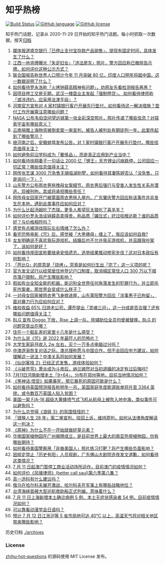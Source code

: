 # 知乎热榜
[![Build Status](https://github.com/ToWeLong/zhihu-hot-questions/workflows/CI/badge.svg)](https://github.com/ToWeLong/zhihu-hot-questions/actions)
[![GitHub language](https://img.shields.io/badge/language-golang-orange.svg)](https://golang.org/)
[![GitHub license](https://img.shields.io/github/license/ToWeLong/zhihu-hot-questions)](https://github.com/ToWeLong/zhihu-hot-questions/blob/main/LICENSE)

知乎热门话题，记录从 2020-11-29 日开始的知乎热门话题。每小时抓取一次数据，按天[归档](./archives)

<!-- BEGIN -->

1. [媒体报道盛京银行「已停止支付宝存款产品销售」，提现有固定时间，具体发生了什么？](https://www.zhihu.com/question/542727996)
1. [江西一地竖牌曝光「失足妇女」「违法房东」照片，警方回应称已撤除告示牌，如何评价这种公示方式？](https://www.zhihu.com/question/542715610)
1. [联合国报告称世界人口预计今年 11 月突破 80 亿，印度人口明年将超中国，这一数据说明了什么？](https://www.zhihu.com/question/542746601)
1. [如何看待罗永浩称「火烤钟薛高精神有问题」，劝网友先看检测报告再黑？](https://www.zhihu.com/question/542727202)
1. [因项目停工交房无期，武汉一楼盘业主发起「强制停贷」， 如何看待律师称「或涉违约，应采用法津手段」？](https://www.zhihu.com/question/542781754)
1. [河南官方宣布对 4 家村镇银行客户开展先行垫付，如何看待这一解决措施？垫付工作开展需注意哪些问题？](https://www.zhihu.com/question/542766421)
1. [NASA 公布韦伯空间望远镜第一张全彩深空照片，照片传递了哪些信息？对探索宇宙有哪些意义？](https://www.zhihu.com/question/542809229)
1. [云南捐赠上海物资被倒卖案一审宣判，被告人被判处有期徒刑一年，此案件起到了哪些警示？](https://www.zhihu.com/question/542715737)
1. [继河南之后，安徽蚌埠发布公告，对 1 家村镇银行客户开展先行垫付，哪些信息值得关注？](https://www.zhihu.com/question/542810888)
1. [如何避免前沿学科成为「奢侈品」，而是真正应用到产业当中？](https://www.zhihu.com/question/538568383)
1. [如何看待徐翔妻子一句话让 2000 亿「锂王」天齐锂业闪崩跌停，公司回应一切正常？哪些信息值得关注？](https://www.zhihu.com/question/542736518)
1. [网传张艺谋 3000 万急售无锡临湖别墅，如何看待其妻陈婷否认「没急售，只是询问一下」？](https://www.zhihu.com/question/542667702)
1. [山东警方公布雨衣男拖拽母女案细节，雨衣男后强行与受害人发生性关系并潜逃，现被刑拘，其或将承担哪些责任？](https://www.zhihu.com/question/542851247)
1. [网传母女回家开门被蒙面雨衣男拖入屋内，广东肇庆警方回应称该事件并非发生在本地，遇到此类事件应如何应对？](https://www.zhihu.com/question/542818567)
1. [为什么比起汤姆吃了杰瑞，更多人希望灰太狼吃了喜羊羊？](https://www.zhihu.com/question/63416110)
1. [如何评价罗永浩谈钟薛高卖得贵，称品质「碾压式」好过哈根达斯？谁的品质好？与价格相符吗？](https://www.zhihu.com/question/542628664)
1. [感觉有点被游戏陪玩左右情绪了怎么办？](https://www.zhihu.com/question/542142601)
1. [看完恐怖电影《咒》后，感觉被「大黑佛母」缠上了，我应该如何自救?](https://www.zhihu.com/question/542486232)
1. [女友明确说不喜欢我玩游戏机，结婚后也不允许我买游戏机，并且跟我吵架了，该如何是好？](https://www.zhihu.com/question/531435577)
1. [如何看待岸田宣称要继承安倍遗志，选举结果推动修宪步伐？这对日本政坛有何影响？](https://www.zhihu.com/question/542649312)
1. [「芭比Q」的原意是「烧烤」，究竟是如何衍生出「完了」这一义项的呢？](https://www.zhihu.com/question/542394968)
1. [官方发文试行以经常居住地登记户口制度，取消城区常住人口 300 万以下城市落户限制，将产生哪些影响？](https://www.zhihu.com/question/542833145)
1. [假如有台全知全能的机器，能识别全世界任何角落发生的犯罪行为，并立即杀死作案者，那世界会变成什么样子？](https://www.zhihu.com/question/537090806)
1. [一对母女回家被雨衣男飞身掳进屋，山东莱阳警方回应「涉事男子已拘留」，面对暴力行为应如何应对？](https://www.zhihu.com/question/542837922)
1. [维权收益 65% 归游术公司，谭乔提出「灵魂三问」，这一分成是否合理？还有哪些问题值得关注？](https://www.zhihu.com/question/542856871)
1. [BLG 宣布 Doggo 下放，Rise 上调一队，除辅助位全员均曾被替换，BLG 的问题究竟出在哪？](https://www.zhihu.com/question/542716264)
1. [住在一个脏乱差的家里十几年是什么感受？](https://www.zhihu.com/question/47639633)
1. [为什么说《咒》是 2022 年最吓人的恐怖片？](https://www.zhihu.com/question/524128820)
1. [大学生家庭月收入 2w 左右，买个一万多点电脑过分吗？](https://www.zhihu.com/question/542093926)
1. [中澳逐渐恢复对话之际，澳总理称愿与中国合作，但不会回应中方建议，如何理解这一说法？中澳关系将如何发展？](https://www.zhihu.com/question/542851287)
1. [《仙剑客栈 2》已经正式发售，游戏体验如何？](https://www.zhihu.com/question/538024836)
1. [《斗破苍穹》萧炎成为斗帝后，纳兰嫣然对当初退婚的决定有过后悔吗?](https://www.zhihu.com/question/463413658)
1. [7月11日河南新增本土「9+64」，分布在郑州等地，目前当地情况如何？](https://www.zhihu.com/question/542812763)
1. [《黑神话:悟空》如果暴死，那它暴死的原因可能是什么？](https://www.zhihu.com/question/416636401)
1. [如何看待英国预测报告称明年一月，英国家庭年度能源账单将升至 3364 英镑，或令数百万英国人陷入贫困？](https://www.zhihu.com/question/542626099)
1. [美国一架 F/A-18 超级大黄蜂喷气式飞机从航母上被吹入地中海，类似事件可以避免吗？](https://www.zhihu.com/question/542678727)
1. [为什么总觉得《浪姐 3》的氛围怪怪的？](https://www.zhihu.com/question/534701643)
1. [「错换人生 28 年」案二审宣判，驳回上诉，维持原判，如何从法律角度解读这一判决？](https://www.zhihu.com/question/542777827)
1. [《原神》为什么不在一开始就做好草元素？](https://www.zhihu.com/question/542079430)
1. [华南国家植物园在广州揭牌成立，是目前世界上最大的南亚热带植物园，你有哪些期待？](https://www.zhihu.com/question/542623531)
1. [如何看待美国警察用「非裔美国人」照片练习打靶？将产生哪些负面影响？](https://www.zhihu.com/question/541988770)
1. [因规定禁止「历史有阳」人员观剧，广东佛山大剧院连夜发文道歉，如何看待这类情况？](https://www.zhihu.com/question/542817145)
1. [7 月 11 日起澳门暂停工商业活动场所运作，目前澳门的疫情情况如何？](https://www.zhihu.com/question/542394229)
1. [如何评价《风骚律师》(better call saul)第六季第八集？](https://www.zhihu.com/question/536998609)
1. [高一选科有什么建议吗？](https://www.zhihu.com/question/541182074)
1. [俄乌在哈尔科夫展开激战，哈尔科夫在军事上有哪些战略地位？](https://www.zhihu.com/question/542808940)
1. [台湾海峡首艘大型巡航救助船正式列编，意味着什么？](https://www.zhihu.com/question/542713932)
1. [7 月 11 日上海新增本土确诊病例 5 例、本土无症状感染者 54 例，目前疫情情况如何？](https://www.zhihu.com/question/542810056)
1. [可以靠看动漫学会日语吗？](https://www.zhihu.com/question/542034730)
1. [预计 7 月 12 日江浙沪等 5 省市局地可达 40℃ 以上，高温天气将对相关地区带来哪些影响？](https://www.zhihu.com/question/542809728)

<!-- END -->

历史归档 [./archives](./archives)


### License
[zhihu-hot-questions](https://github.com/towelong/zhihu-hot-questions) 的源码使用 MIT License 发布。
